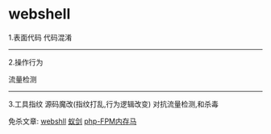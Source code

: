# webshell

1.表面代码
代码混淆

---

2.操作行为

流量检测

---

3.工具指纹
源码魔改(指纹打乱,行为逻辑改变)
对抗流量检测,和杀毒


免杀文章:
[webshll](https://www.cnblogs.com/cnhack/articles/18615704)
[蚁剑](https://forum.butian.net/share/1996)
[php-FPM内存马](https://xz.aliyun.com/news/11097)